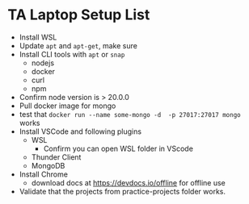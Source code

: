 # TA Laptop Setup List

- Install WSL
- Update `apt` and `apt-get`, make sure 
- Install CLI tools with `apt` or `snap`
	- nodejs
	- docker
	- curl
	- npm
- Confirm node version is > 20.0.0
- Pull docker image for mongo
- test that `docker run --name some-mongo -d  -p 27017:27017 mongo` works
- Install VSCode and following plugins
	- WSL
		- Confirm you can open WSL folder in VScode
	- Thunder Client
	- MongoDB
- Install Chrome
	- download docs at https://devdocs.io/offline for offline use
- Validate that the projects from practice-projects folder works. 